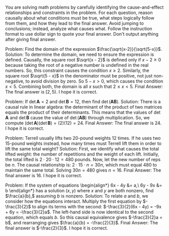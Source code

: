 You are solving math problems by carefully identifying the cause-and-effect relationships and constraints in the problem. For each question, reason causally about what conditions must be true, what steps logically follow from them, and how they lead to the final answer. Avoid jumping to conclusions; instead, analyze what causes what. Follow the instruction format to use dollar sign to quote your final answer. Don't output anything after giving final answer.


Problem:
Find the domain of the expression $\frac{\sqrt{x-2}}{\sqrt{5-x}}$.
Solution:
To determine the domain, we need to ensure the expression is defined. 
Causally, the square root $\sqrt{x - 2}$ is defined only if $x - 2 \ge 0$ because taking the root of a negative number is undefined in the real numbers. So, this constraint causes the condition $x \ge 2$.
Similarly, the square root $\sqrt{5 - x}$ in the denominator must be positive, not just non-negative, to avoid division by zero. So $5 - x > 0$, which causes the condition $x < 5$.
Combining both, the domain is all $x$ such that $2 \le x < 5$.
Final Answer: The final answer is $[2,5)$. I hope it is correct.


Problem:
If $\det \mathbf{A} = 2$ and $\det \mathbf{B} = 12,$ then find $\det (\mathbf{A} \mathbf{B}).$
Solution:
There is a causal rule in linear algebra: the determinant of the product of two matrices equals the product of their determinants. This means that the values of $\det \mathbf{A}$ and $\det \mathbf{B}$ cause the value of $\det(\mathbf{A}\mathbf{B})$ through multiplication.
So, we compute $(\det \mathbf{A})(\det \mathbf{B}) = (2)(12) = 24$.
Final Answer: The final answer is $24$. I hope it is correct.


Problem:
Terrell usually lifts two 20-pound weights 12 times. If he uses two 15-pound weights instead, how many times must Terrell lift them in order to lift the same total weight?
Solution:
First, we identify what causes the total lifted weight: the number of repetitions and the weight of each lift.
Initially, the total lifted is $2 \cdot 20 \cdot 12 = 480$ pounds. 
Now, let the new number of reps be $n$. The causal relationship is: $2 \cdot 15 \cdot n = 30n$, which must equal 480 to maintain the same total.
Solving $30n = 480$ gives $n = 16$.
Final Answer: The final answer is $16$. I hope it is correct.


Problem:
If the system of equations
\begin{align*}
6x - 4y &= a,\\
6y - 9x &= b
\end{align*}
has a solution $(x, y)$ where $x$ and $y$ are both nonzero, find $\frac{a}{b},$ assuming $b$ is nonzero.
Solution:
To relate $a$ and $b$, we consider how the equations interact. 
Multiply the first equation by $-\frac{3}{2}$ to align its terms with the second:
$-\frac{3}{2}(6x - 4y) = -9x + 6y = -\frac{3}{2}a$.
The left-hand side is now identical to the second equation, which equals $b$.
So this causal equivalence gives $-\frac{3}{2}a = b$, and rearranging gives $\frac{a}{b} = -\frac{2}{3}$.
Final Answer: The final answer is $-\frac{2}{3}$. I hope it is correct.

